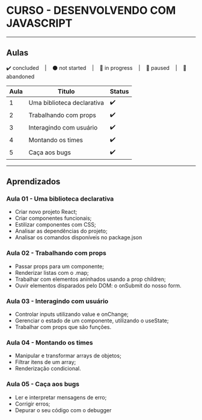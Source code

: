 # CURSO - DESENVOLVENDO COM JAVASCRIPT

---

## Aulas
<p>
  ✔️ concluded &nbsp;&nbsp;&nbsp;|&nbsp;&nbsp;&nbsp;
  ⚫ not started &nbsp;&nbsp;&nbsp;|&nbsp;&nbsp;&nbsp;
  🔵 in progress &nbsp;&nbsp;&nbsp;|&nbsp;&nbsp;&nbsp;
  🔶 paused &nbsp;&nbsp;&nbsp;|&nbsp;&nbsp;&nbsp;
  🔴 abandoned 
</p>

| Aula | Titulo | Status |
| --- | --- | --- |
| 1 | Uma biblioteca declarativa | ✔️ |
| 2 | Trabalhando com props | ✔️ |
| 3 | Interagindo com usuário | ✔️ |
| 4 | Montando os times | ✔️ |
| 5 | Caça aos bugs | ✔️ |

---

## Aprendizados

### Aula 01 - Uma biblioteca declarativa
<ul>
  <li>Criar novo projeto React;</li>
  <li>Criar componentes funcionais;</li>
  <li>Estilizar componentes com CSS;</li>
  <li>Analisar as dependências do projeto;</li>
  <li>Analisar os comandos disponíveis no package.json</li>
</ul>

### Aula 02 - Trabalhando com props
<ul>
  <li>Passar props para um componente;</li>
  <li>Renderizar listas com o .map;</li>
  <li>Trabalhar com elementos aninhados usando a prop children;</li>
  <li>Ouvir elementos disparados pelo DOM: o onSubmit do nosso form.</li>
</ul>


### Aula 03 - Interagindo com usuário
<ul>
  <li>Controlar inputs utilizando value e onChange;</li>
  <li>Gerenciar o estado de um componente, utilizando o useState;</li>
  <li>Trabalhar com props que são funções.</li>
</ul>


### Aula 04 - Montando os times
<ul>
  <li>Manipular e transformar arrays de objetos;</li>
  <li>Filtrar itens de um array;</li>
  <li>Renderização condicional.</li>
</ul>


### Aula 05 - Caça aos bugs
<ul>
  <li>Ler e interpretar mensagens de erro;</li>
  <li>Corrigir erros;</li>
  <li>Depurar o seu código com o debugger</li>
</ul>
